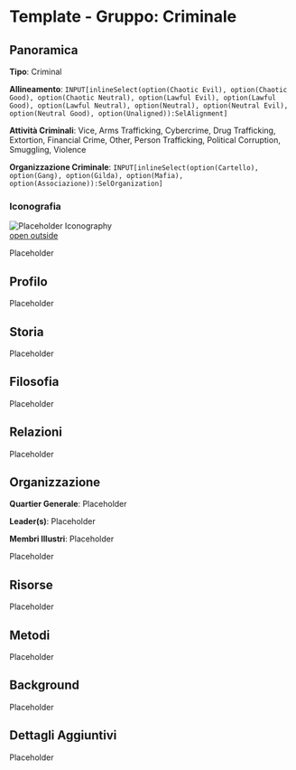 # Template - Gruppo: Criminale

## Panoramica

**Tipo**: Criminal

**Allineamento**: `INPUT[inlineSelect(option(Chaotic Evil), option(Chaotic Good), option(Chaotic Neutral), option(Lawful Evil), option(Lawful Good), option(Lawful Neutral), option(Neutral), option(Neutral Evil), option(Neutral Good), option(Unaligned)):SelAlignment]`


**Attività Criminali**: Vice, Arms Trafficking, Cybercrime, Drug Trafficking, Extortion, Financial Crime, Other, Person Trafficking, Political Corruption, Smuggling, Violence

**Organizzazione Criminale**: `INPUT[inlineSelect(option(Cartello), option(Gang), option(Gilda), option(Mafia), option(Associazione)):SelOrganization]`


### Iconografia

![Placeholder Iconography](https://publish-01.obsidian.md/access/36b98e212e9d73fe1bd4813f96b0fd71/z_Assets/Misc/ImagePlaceholder.png)  
[open outside](https://obsidianttrpgtutorials.com/z_Assets/Misc/ImagePlaceholder.png)

Placeholder

## Profilo

Placeholder

## Storia

Placeholder

## Filosofia

Placeholder

## Relazioni

Placeholder

## Organizzazione

**Quartier Generale**: Placeholder

**Leader(s)**: Placeholder

**Membri Illustri**: Placeholder

Placeholder

## Risorse

Placeholder

## Metodi

Placeholder

## Background

Placeholder

## Dettagli Aggiuntivi

Placeholder